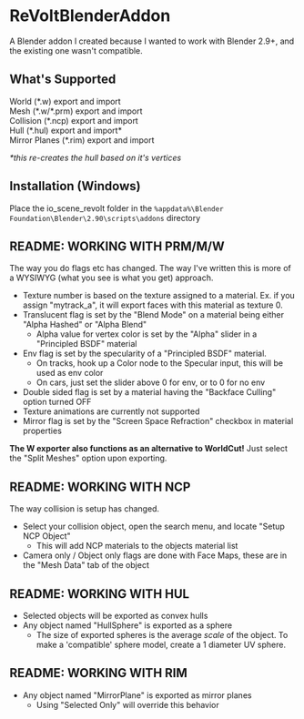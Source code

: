 # ReVoltBlenderAddon
A Blender addon I created because I wanted to work with Blender 2.9+, and the existing one wasn't compatible.

## What's Supported
World (\*.w) export and import  
Mesh (\*.w/\*.prm) export and import  
Collision (\*.ncp) export and import  
Hull (\*.hul) export and import*  
Mirror Planes (\*.rim) export and import  

*\*this re-creates the hull based on it's vertices*

## Installation (Windows)
Place the io_scene_revolt folder in the `%appdata%\Blender Foundation\Blender\2.90\scripts\addons` directory

## README: WORKING WITH PRM/M/W
The way you do flags etc has changed. The way I've written this is more of a WYSIWYG (what you see is what you get) approach.
- Texture number is based on the texture assigned to a material. Ex. if you assign "mytrack_a", it will export faces with this material as texture 0.
- Translucent flag is set by the "Blend Mode" on a material being either "Alpha Hashed" or "Alpha Blend"
  - Alpha value for vertex color is set by the "Alpha" slider in a "Principled BSDF" material 
- Env flag is set by the specularity of a "Principled BSDF" material.
  - On tracks, hook up a Color node to the Specular input, this will be used as env color
  - On cars, just set the slider above 0 for env, or to 0 for no env
- Double sided flag is set by a material having the "Backface Culling" option turned OFF
- Texture animations are currently not supported
- Mirror flag is set by the "Screen Space Refraction" checkbox in material properties

**The W exporter also functions as an alternative to WorldCut!** Just select the "Split Meshes" option upon exporting.

## README: WORKING WITH NCP
The way collision is setup has changed.
- Select your collision object, open the search menu, and locate "Setup NCP Object"
  - This will add NCP materials to the objects material list
- Camera only / Object only flags are done with Face Maps, these are in the "Mesh Data" tab of the object

## README: WORKING WITH HUL
- Selected objects will be exported as convex hulls
- Any object named "HullSphere" is exported as a sphere
  - The size of exported spheres is the average *scale* of the object. To make a 'compatible' sphere model, create a 1 diameter UV sphere.

## README: WORKING WITH RIM
- Any object named "MirrorPlane" is exported as mirror planes
  - Using "Selected Only" will override this behavior


